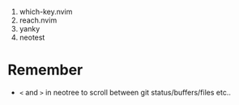 1. which-key.nvim
4. reach.nvim
5. yanky
6. neotest


# Remember

- `<` and `>` in neotree to scroll between git status/buffers/files etc..
